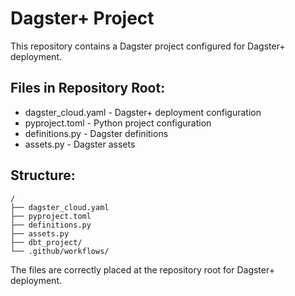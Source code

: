 # Dagster+ Project

This repository contains a Dagster project configured for Dagster+ deployment.

## Files in Repository Root:
- dagster_cloud.yaml - Dagster+ deployment configuration
- pyproject.toml - Python project configuration
- definitions.py - Dagster definitions
- assets.py - Dagster assets

## Structure:
```
/
├── dagster_cloud.yaml
├── pyproject.toml
├── definitions.py
├── assets.py
├── dbt_project/
└── .github/workflows/
```

The files are correctly placed at the repository root for Dagster+ deployment.